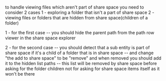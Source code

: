 to handle viewing files which aren't part of share space
 you need to consider 2 cases
 1 - exploring a folder that isn't a part of share space
 2 - viewing files or folders that are hidden from share space(children of a folder)

1 - for the first case
-- you should hide the parent path from the path row viewer in the share space explorer

2 - for the second case
-- you should detect that a sub entity is part of share space if it's a child of a folder that is in share space
-- and change "the add to share space" to be "remove" and when removed you should add it to the hidden list paths
-- this list will be removed by share space before asking for the folder children not for asking for share space items itself as it won't be there

